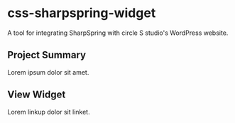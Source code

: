 # css-sharpspring-widget
A tool for integrating SharpSpring with circle S studio's WordPress website.

## Project Summary
Lorem ipsum dolor sit amet.

## View Widget
Lorem linkup dolor sit linket.
